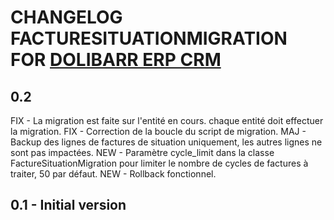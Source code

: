 # CHANGELOG FACTURESITUATIONMIGRATION FOR [DOLIBARR ERP CRM](https://www.dolibarr.org)

## 0.2
FIX - La migration est faite sur l'entité en cours. chaque entité doit effectuer la migration.
FIX - Correction de la boucle du script de migration.
MAJ - Backup des lignes de factures de situation uniquement, les autres lignes ne sont pas impactées.
NEW - Paramètre cycle_limit dans la classe FactureSituationMigration pour limiter le nombre de cycles de factures à traiter, 50 par défaut.
NEW - Rollback fonctionnel.

## 0.1 - Initial version
